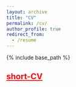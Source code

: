 ```yaml
---
layout: archive
title: "CV"
permalink: /cv/
author_profile: true
redirect_from:
  - /resume
---
```


{% include base_path %}

## <a href="https://github.com/jasonwu0731/jasonwu0731.github.io/blob/master/files/shortcv-jasonwu.pdf" target="_blank" style="color: #ff0000;">short-CV</a>  